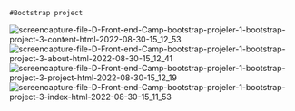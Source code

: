     #Bootstrap project



![screencapture-file-D-Front-end-Camp-bootstrap-projeler-1-bootstrap-project-3-content-html-2022-08-30-15_12_53](https://user-images.githubusercontent.com/81925500/187433755-f7862a5d-eab3-4c9e-9e90-1ef363ebf6db.png)
![screencapture-file-D-Front-end-Camp-bootstrap-projeler-1-bootstrap-project-3-about-html-2022-08-30-15_12_41](https://user-images.githubusercontent.com/81925500/187433760-5cf4a45d-b3cf-4bbe-af79-4411107945ef.png)
![screencapture-file-D-Front-end-Camp-bootstrap-projeler-1-bootstrap-project-3-project-html-2022-08-30-15_12_19](https://user-images.githubusercontent.com/81925500/187433769-28343cab-0248-47ac-bd40-4e455e1757aa.png)
![screencapture-file-D-Front-end-Camp-bootstrap-projeler-1-bootstrap-project-3-index-html-2022-08-30-15_11_53](https://user-images.githubusercontent.com/81925500/187433808-248c86e2-c15b-47a0-97a0-a7128c6f3d24.png)
